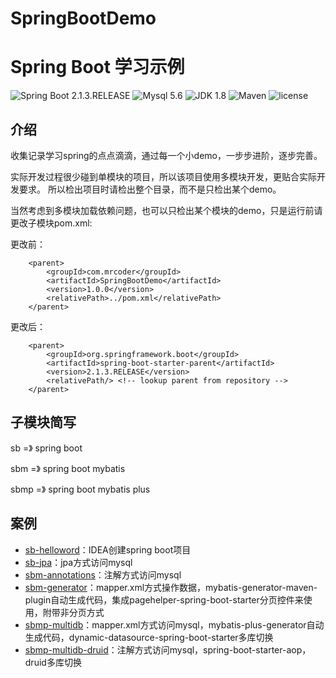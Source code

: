 # SpringBootDemo


Spring Boot 学习示例
=========================

![Spring Boot 2.1.3.RELEASE](https://img.shields.io/badge/Spring%20Boot-2.1.3.RELEASE-brightgreen.svg)
![Mysql 5.6](https://img.shields.io/badge/Mysql-5.6-blue.svg)
![JDK 1.8](https://img.shields.io/badge/JDK-1.8-brightgreen.svg)
![Maven](https://img.shields.io/badge/Maven-3.6.0-yellowgreen.svg)
![license](https://img.shields.io/badge/license-MPL--2.0-blue.svg)



## 介绍
收集记录学习spring的点点滴滴，通过每一个小demo，一步步进阶，逐步完善。

实际开发过程很少碰到单模块的项目，所以该项目使用多模块开发，更贴合实际开发要求。
所以检出项目时请检出整个目录，而不是只检出某个demo。

当然考虑到多模块加载依赖问题，也可以只检出某个模块的demo，只是运行前请更改子模块pom.xml:

更改前：
```
    <parent>
        <groupId>com.mrcoder</groupId>
        <artifactId>SpringBootDemo</artifactId>
        <version>1.0.0</version>
        <relativePath>../pom.xml</relativePath>
    </parent>
```

更改后：

```
    <parent>
        <groupId>org.springframework.boot</groupId>
        <artifactId>spring-boot-starter-parent</artifactId>
        <version>2.1.3.RELEASE</version>
        <relativePath/> <!-- lookup parent from repository -->
    </parent>
```

## 子模块简写

sb    =》 spring boot

sbm   =》 spring boot mybatis

sbmp  =》 spring boot mybatis plus


## 案例

- [sb-helloword](https://github.com/MrCoderStack/SpringBootDemo/tree/master/sb-helloword)：IDEA创建spring boot项目
- [sb-jpa](https://github.com/MrCoderStack/SpringBootDemo/tree/master/sb-jpa)：jpa方式访问mysql
- [sbm-annotations](https://github.com/MrCoderStack/SpringBootDemo/tree/master/sbm-annotations)：注解方式访问mysql
- [sbm-generator](https://github.com/MrCoderStack/SpringBootDemo/tree/master/sbm-generator)：mapper.xml方式操作数据，mybatis-generator-maven-plugin自动生成代码，集成pagehelper-spring-boot-starter分页控件来使用，附带非分页方式
- [sbmp-multidb](https://github.com/MrCoderStack/SpringBootDemo/tree/master/sbmp-multidb)：mapper.xml方式访问mysql，mybatis-plus-generator自动生成代码，dynamic-datasource-spring-boot-starter多库切换
- [sbmp-multidb-druid](https://github.com/MrCoderStack/SpringBootDemo/tree/master/sbmp-multidb-druid)：注解方式访问mysql，spring-boot-starter-aop，druid多库切换








